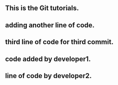 ## This is the Git tutorials.
## adding another line of code.
## third line of code for third commit.
## code added by developer1.
## line of code by developer2.